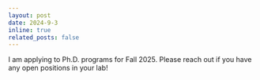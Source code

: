```yaml
---
layout: post
date: 2024-9-3
inline: true
related_posts: false
---
```


I am applying to Ph.D. programs for Fall 2025. Please reach out if you have any open positions in your lab!
